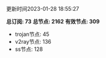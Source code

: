 更新时间2023-01-28 18:55:27

**总订阅: 73**
**总节点: 2162**
**有效节点: 309**
- trojan节点: 45
- v2ray节点: 136
- ss节点: 128
